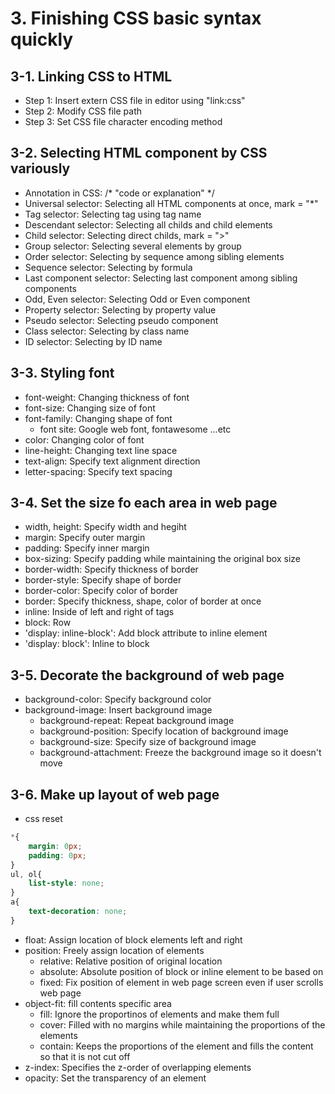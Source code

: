 # 3. Finishing CSS basic syntax quickly  
  
## 3-1. Linking CSS to HTML  
* Step 1: Insert extern CSS file in editor using "link:css"  
* Step 2: Modify CSS file path  
* Step 3: Set CSS file character encoding method  
  
## 3-2. Selecting HTML component by CSS variously  
* Annotation in CSS: /* "code or explanation" */  
* Universal selector: Selecting all HTML components at once, mark = "*"  
* Tag selector: Selecting tag using tag name  
* Descendant selector: Selecting all childs and child elements  
* Child selector: Selecting direct childs, mark = ">"  
* Group selector: Selecting several elements by group  
* Order selector: Selecting by sequence among sibling elements  
* Sequence selector: Selecting by formula  
* Last component selector: Selecting last component among sibling components  
* Odd, Even selector: Selecting Odd or Even component  
* Property selector: Selecting by property value  
* Pseudo selector: Selecting pseudo component  
* Class selector: Selecting by class name  
* ID selector: Selecting by ID name  
  
## 3-3. Styling font  
* font-weight: Changing thickness of font  
* font-size: Changing size of font  
* font-family: Changing shape of font  
    * font site: Google web font, fontawesome ...etc  
* color: Changing color of font  
* line-height: Changing text line space  
* text-align: Specify text alignment direction  
* letter-spacing: Specify text spacing  
  
## 3-4. Set the size fo each area in web page  
* width, height: Specify width and hegiht  
* margin: Specify outer margin  
* padding: Specify inner margin  
* box-sizing: Specify padding while maintaining the original box size  
* border-width: Specify thickness of border  
* border-style: Specify shape of border  
* border-color: Specify color of border  
* border: Specify thickness, shape, color of border at once  
* inline: Inside of left and right of tags  
* block: Row  
* 'display: inline-block': Add block attribute to inline element  
* 'display: block': Inline to block  
  
## 3-5. Decorate the background of web page
* background-color: Specify background color  
* background-image: Insert background image  
    * background-repeat: Repeat background image  
    * background-position: Specify location of background image  
    * background-size: Specify size of background image  
    * background-attachment: Freeze the background image so it doesn't move  

## 3-6. Make up layout of web page  
* css reset
```css
*{
    margin: 0px;
    padding: 0px;
}
ul, ol{
    list-style: none;
}
a{
    text-decoration: none;
}
```
* float: Assign location of block elements left and right  
* position: Freely assign location of elements  
    * relative: Relative position of original location  
    * absolute: Absolute position of block or inline element to be based on  
    * fixed: Fix position of element in web page screen even if user scrolls web page  
* object-fit: fill contents specific area  
    * fill: Ignore the proportinos of elements and make them full  
    * cover: Filled with no margins while maintaining the proportions of the elements  
    * contain: Keeps the proportions of the element and fills the content so that it is not cut off  
* z-index: Specifies the z-order of overlapping elements  
* opacity: Set the transparency of an element  

